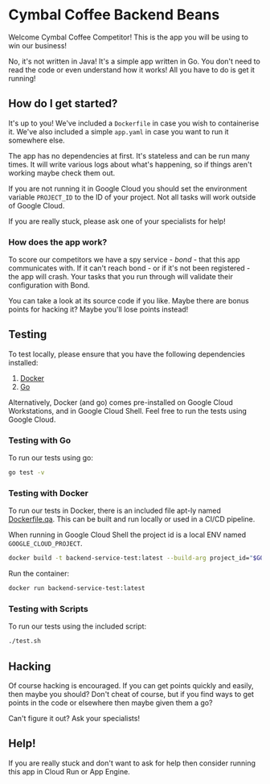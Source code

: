 # Cymbal Coffee Backend Beans

Welcome Cymbal Coffee Competitor! This is the app you will be using to win our business!

No, it's not written in Java! It's a simple app written in Go. You don't need to read the code or even understand how it works! All you have to do is get it running!

## How do I get started?

It's up to you! We've included a `Dockerfile` in case you wish to containerise it. We've also included a simple `app.yaml` in case you want to run it somewhere else.

The app has no dependencies at first. It's stateless and can be run many times. It will write various logs about what's happening, so if things aren't working maybe check them out.

If you are not running it in Google Cloud you should set the environment variable `PROJECT_ID` to the ID of your project. Not all tasks will work outside of Google Cloud.

If you are really stuck, please ask one of your specialists for help!

### How does the app work?

To score our competitors we have a spy service - _bond_ - that this app communicates with. If it can't reach bond - or if it's not been registered - the app will crash. Your tasks that you run through will validate their configuration with Bond.

You can take a look at its source code if you like. Maybe there are bonus points for hacking it? Maybe you'll lose points instead!

## Testing

To test locally, please ensure that you have the following dependencies installed:

1. [Docker](https://docs.docker.com/engine/install)
2. [Go](https://go.dev/)

Alternatively, Docker (and go) comes pre-installed on Google Cloud Workstations, and in Google Cloud Shell. Feel free to run the tests using Google Cloud.

### Testing with Go

To run our tests using go:

```bash
go test -v
```

### Testing with Docker

To run our tests in Docker, there is an included file apt-ly named [Dockerfile.qa](Dockerfile.qa). This can be built and run locally or used in a CI/CD pipeline.

When running in Google Cloud Shell the project id is a local ENV named `GOOGLE_CLOUD_PROJECT`.

```bash
docker build -t backend-service-test:latest --build-arg project_id="$GOOGLE_CLOUD_PROJECT" -f Dockerfile.qa .
```

Run the container:

```bash
docker run backend-service-test:latest
```

### Testing with Scripts

To run our tests using the included script:

```bash
./test.sh
```

## Hacking

Of course hacking is encouraged. If you can get points quickly and easily, then maybe you should? Don't cheat of course, but if you find ways to get points in the code or elsewhere then maybe given them a go?

Can't figure it out? Ask your specialists!

## Help!

If you are really stuck and don't want to ask for help then consider running this app in Cloud Run or App Engine.
